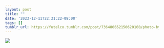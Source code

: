 ```yaml
---
layout: post
title: ""
date: '2023-12-11T22:31:22-08:00'
tags: []
tumblr_url: https://futelco.tumblr.com/post/736480652150620160/photo-by-jared
---
```

![](https://64.media.tumblr.com/f09e208f70f35e6e0e690d28673e915b/ad0a8cccb183b1e0-cc/s640x960/362f4e89d44195ae75b2b4cf4fbab069b0d305f4.jpg)

